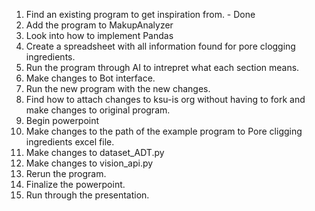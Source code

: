 1. Find an existing program to get inspiration from. - Done
2. Add the program to MakupAnalyzer
3. Look into how to implement Pandas
4. Create a spreadsheet with all information found for pore clogging ingredients. 
5. Run the program through AI to intrepret what each section means. 
6. Make changes to Bot interface.
7. Run the new program with the new changes.
8. Find how to attach changes to ksu-is org without having to fork and make changes to original program.
9. Begin powerpoint
10. Make changes to the path of the example program to Pore cligging ingredients excel file.
11. Make changes to dataset_ADT.py
12. Make changes to vision_api.py
13. Rerun the program. 
14. Finalize the powerpoint.
15. Run through the presentation. 